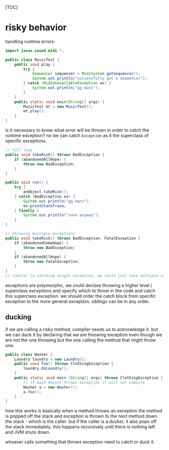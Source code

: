 [TOC]

# risky behavior

handling runtime errors.

```java
import javax.sound.midi.*;

public class MusicTest {
    public void play {
        try {
            Sequencer sequencer = MidiSystem.getSequencer();
            System.out.println("successfully got a sequencer");
        } catch (MidiUnavailableException ex) {
            System.out.println("gg manz");
        }
    }
    public static void main(String[] args) {
        MusicTest mt = new MusicTest();
        mt.play();
    }
}
```

is it necessary to know what error will be thrown in order to catch the runtime exception? no we can catch `Exception` as it the superclass of specific exceptions.

```java
// full loop
public void takeRisk() throws BadException {
    if (abandonedAllHope) {
        throw new BadException;
    }
}

public void run() {
    try {
        anObject.takeRisk();
    } catch (BadException ex) {
        System.out.println("gg manz");
        ex.printStackTrace;
    } finally {
        System.out.println("save anyway");
    }
}

// throwing multiple exceptions
public void takeRisk() throws BadException, FatalException {
    if (abandonedSomeHope) {
        throw new BadException;
    }
    if (abandonedAllHope) {
        throw new FatalException;
    }
}
// similar to catching single exception, we could just have multiple catch statements
```

exceptions are polymorphic, we could declare throwing a higher level / superclass exceptions and specify which to throw in the code and catch this superclass exception. we should order the catch block from specific exception to the more general exception. siblings can be in any order.

## ducking

if we are calling a risky method, compiler needs us to acknowledge it. but we can duck it by declaring that we are throwing exception even though we are not the one throwing but the one calling the method that might throw one.

```java
public class Washer {
    Laundry laundry = new Laundry();
    public void foo() throws ClothingException {
        laundry.doLaundry();
    }
    public static void main (String[] args) throws ClothingException {
        // if main doesnt throws exception it will not compile
        Washer a = new Washer();
        a.foo();
    }
}
```

how this works is basically when a method throws an exception the method is popped off the stack and exception is thrown to the next method down the stack - which is the caller. but if the caller is a ducker, it also pops off the stack immediately. this happens recursively until there is nothing left and JVM shuts down.

whoever calls something that throws exception need to catch or duck it.